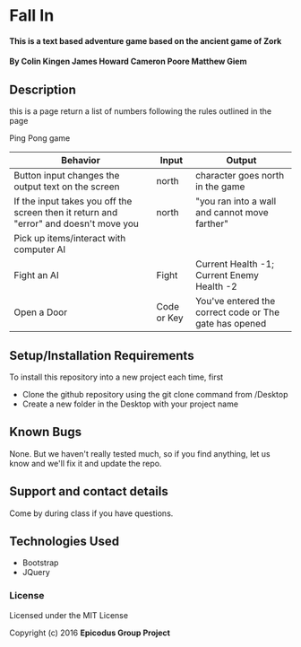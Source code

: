 # Fall In

#### This is a text based adventure game based on the ancient game of Zork

#### By Colin Kingen James Howard Cameron Poore Matthew Giem

## Description

this is a page return a list of numbers following the rules outlined in the page

Ping Pong game

|Behavior    |Input   |Output   |
|---|---|---|
| Button input changes the output text on the screen  |  north |  character goes north in the game |
| If the input takes you off the screen then it return and "error" and doesn't move you  |  north | "you ran into a wall and cannot move farther"   |
|  Pick up items/interact with computer AI |   |   |
| Fight an AI  | Fight  | Current Health -1; Current Enemy Health -2  |
| Open a Door | Code or Key | You've entered the correct code or The gate has opened |



## Setup/Installation Requirements


To install this repository into a new project each time, first

* Clone the github repository using the git clone command from /Desktop
* Create a new folder in the Desktop with your project name

## Known Bugs

None.  But we haven't really tested much, so if you find anything, let us know and we'll fix it and update the repo.  

## Support and contact details

Come by during class if you have questions.

## Technologies Used

* Bootstrap
* JQuery

### License

Licensed under the MIT License

Copyright (c) 2016 **Epicodus Group Project**

